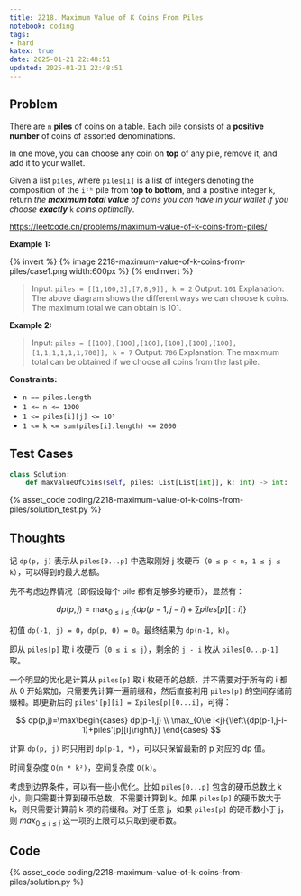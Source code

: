 ```yaml
---
title: 2218. Maximum Value of K Coins From Piles
notebook: coding
tags:
- hard
katex: true
date: 2025-01-21 22:48:51
updated: 2025-01-21 22:48:51
---
```

## Problem

There are `n` **piles** of coins on a table. Each pile consists of a **positive number** of coins of assorted denominations.

In one move, you can choose any coin on **top** of any pile, remove it, and add it to your wallet.

Given a list `piles`, where `piles[i]` is a list of integers denoting the composition of the `iᵗʰ` pile from **top to bottom**, and a positive integer `k`, return _the **maximum total value** of coins you can have in your wallet if you choose **exactly**_ `k` _coins optimally_.

<https://leetcode.cn/problems/maximum-value-of-k-coins-from-piles/>

**Example 1:**

{% invert %}
{% image 2218-maximum-value-of-k-coins-from-piles/case1.png width:600px %}
{% endinvert %}

> Input: `piles = [[1,100,3],[7,8,9]], k = 2`
> Output: `101`
> Explanation:
> The above diagram shows the different ways we can choose k coins.
> The maximum total we can obtain is 101.

**Example 2:**

> Input: `piles = [[100],[100],[100],[100],[100],[100],[1,1,1,1,1,1,700]], k = 7`
> Output: `706`
> Explanation:
> The maximum total can be obtained if we choose all coins from the last pile.

**Constraints:**

- `n == piles.length`
- `1 <= n <= 1000`
- `1 <= piles[i][j] <= 10⁵`
- `1 <= k <= sum(piles[i].length) <= 2000`

## Test Cases

``` python
class Solution:
    def maxValueOfCoins(self, piles: List[List[int]], k: int) -> int:
```

{% asset_code coding/2218-maximum-value-of-k-coins-from-piles/solution_test.py %}

## Thoughts

记 `dp(p, j)` 表示从 `piles[0...p]` 中选取刚好 j 枚硬币（`0 ≤ p < n`，`1 ≤ j ≤ k`），可以得到的最大总额。

先不考虑边界情况（即假设每个 pile 都有足够多的硬币），显然有：

$$
dp(p,j)=\max_{0\le i\le j}{\left\{dp(p-1,j-i)+\sum{piles[p][:i]}\right\}}
$$

初值 `dp(-1, j) = 0`，`dp(p, 0) = 0`。最终结果为 `dp(n-1, k)`。

即从 `piles[p]` 取 i 枚硬币（`0 ≤ i ≤ j`），剩余的 `j - i` 枚从 `piles[0...p-1]` 取。

一个明显的优化是计算从 `piles[p]` 取 i 枚硬币的总额，并不需要对于所有的 i 都从 0 开始累加，只需要先计算一遍前缀和，然后直接利用 `piles[p]` 的空间存储前缀和。即更新后的 `piles'[p][i] = Σpiles[p][0...i]`，可得：

$$
dp(p,j)=\max\begin{cases}
  dp(p-1,j) \\
  \max_{0\le i<j}{\left\{dp(p-1,j-i-1)+piles'[p][i]\right\}}
\end{cases}
$$

计算 `dp(p, j)` 时只用到 `dp(p-1, *)`，可以只保留最新的 p 对应的 dp 值。

时间复杂度 `O(n * k²)`，空间复杂度 `O(k)`。

考虑到边界条件，可以有一些小优化。比如 `piles[0...p]` 包含的硬币总数比 k 小，则只需要计算到硬币总数，不需要计算到 k。如果 `piles[p]` 的硬币数大于 k，则只需要计算前 k 项的前缀和。对于任意 j，如果 `piles[p]` 的硬币数小于 j，则 $max_{0\le i\le j}$ 这一项的上限可以只取到硬币数。

## Code

{% asset_code coding/2218-maximum-value-of-k-coins-from-piles/solution.py %}
